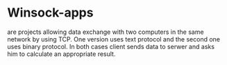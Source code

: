 # Winsock-apps
are projects allowing data exchange with two computers in the same network by using TCP. One version uses text protocol and the second one uses binary protocol. In both cases client sends data to serwer and asks him to calculate an appropriate result.
